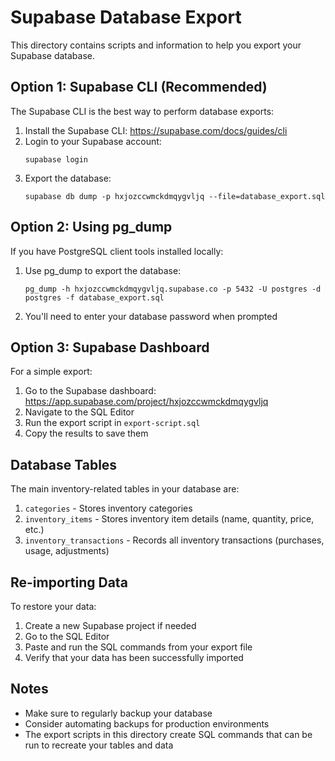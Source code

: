 
# Supabase Database Export

This directory contains scripts and information to help you export your Supabase database.

## Option 1: Supabase CLI (Recommended)

The Supabase CLI is the best way to perform database exports:

1. Install the Supabase CLI: https://supabase.com/docs/guides/cli
2. Login to your Supabase account:
   ```
   supabase login
   ```
3. Export the database:
   ```
   supabase db dump -p hxjozccwmckdmqygvljq --file=database_export.sql
   ```

## Option 2: Using pg_dump

If you have PostgreSQL client tools installed locally:

1. Use pg_dump to export the database:
   ```
   pg_dump -h hxjozccwmckdmqygvljq.supabase.co -p 5432 -U postgres -d postgres -f database_export.sql
   ```
2. You'll need to enter your database password when prompted

## Option 3: Supabase Dashboard

For a simple export:

1. Go to the Supabase dashboard: https://app.supabase.com/project/hxjozccwmckdmqygvljq
2. Navigate to the SQL Editor
3. Run the export script in `export-script.sql`
4. Copy the results to save them

## Database Tables

The main inventory-related tables in your database are:

1. `categories` - Stores inventory categories
2. `inventory_items` - Stores inventory item details (name, quantity, price, etc.)
3. `inventory_transactions` - Records all inventory transactions (purchases, usage, adjustments)

## Re-importing Data

To restore your data:

1. Create a new Supabase project if needed
2. Go to the SQL Editor
3. Paste and run the SQL commands from your export file
4. Verify that your data has been successfully imported

## Notes

- Make sure to regularly backup your database
- Consider automating backups for production environments
- The export scripts in this directory create SQL commands that can be run to recreate your tables and data
